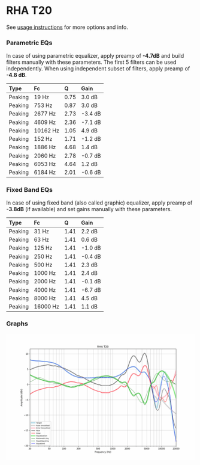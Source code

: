 # RHA T20
See [usage instructions](https://github.com/jaakkopasanen/AutoEq#usage) for more options and info.

### Parametric EQs
In case of using parametric equalizer, apply preamp of **-4.7dB** and build filters manually
with these parameters. The first 5 filters can be used independently.
When using independent subset of filters, apply preamp of **-4.8 dB**.

| Type    | Fc       |    Q | Gain    |
|:--------|:---------|:-----|:--------|
| Peaking | 19 Hz    | 0.75 | 3.0 dB  |
| Peaking | 753 Hz   | 0.87 | 3.0 dB  |
| Peaking | 2677 Hz  | 2.73 | -3.4 dB |
| Peaking | 4609 Hz  | 2.36 | -7.1 dB |
| Peaking | 10162 Hz | 1.05 | 4.9 dB  |
| Peaking | 152 Hz   | 1.71 | -1.2 dB |
| Peaking | 1886 Hz  | 4.68 | 1.4 dB  |
| Peaking | 2060 Hz  | 2.78 | -0.7 dB |
| Peaking | 6053 Hz  | 4.64 | 1.2 dB  |
| Peaking | 6184 Hz  | 2.01 | -0.6 dB |

### Fixed Band EQs
In case of using fixed band (also called graphic) equalizer, apply preamp of **-3.8dB**
(if available) and set gains manually with these parameters.

| Type    | Fc       |    Q | Gain    |
|:--------|:---------|:-----|:--------|
| Peaking | 31 Hz    | 1.41 | 2.2 dB  |
| Peaking | 63 Hz    | 1.41 | 0.6 dB  |
| Peaking | 125 Hz   | 1.41 | -1.0 dB |
| Peaking | 250 Hz   | 1.41 | -0.4 dB |
| Peaking | 500 Hz   | 1.41 | 2.3 dB  |
| Peaking | 1000 Hz  | 1.41 | 2.4 dB  |
| Peaking | 2000 Hz  | 1.41 | -0.1 dB |
| Peaking | 4000 Hz  | 1.41 | -6.7 dB |
| Peaking | 8000 Hz  | 1.41 | 4.5 dB  |
| Peaking | 16000 Hz | 1.41 | 1.1 dB  |

### Graphs
![](./RHA%20T20.png)